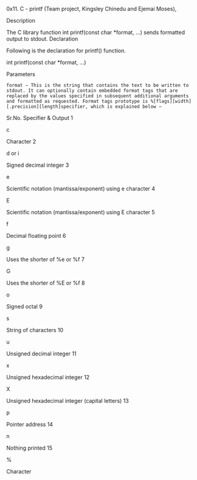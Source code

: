 0x11. C - printf (Team project, Kingsley Chinedu and Ejemai Moses), 

Description

The C library function int printf(const char *format, ...) sends formatted output to stdout.
Declaration

Following is the declaration for printf() function.

int printf(const char *format, ...)

Parameters

    format − This is the string that contains the text to be written to stdout. It can optionally contain embedded format tags that are replaced by the values specified in subsequent additional arguments and formatted as requested. Format tags prototype is %[flags][width][.precision][length]specifier, which is explained below −

Sr.No. 	Specifier & Output
1 	

c

Character
2 	

d or i

Signed decimal integer
3 	

e

Scientific notation (mantissa/exponent) using e character
4 	

E

Scientific notation (mantissa/exponent) using E character
5 	

f

Decimal floating point
6 	

g

Uses the shorter of %e or %f
7 	

G

Uses the shorter of %E or %f
8 	

o

Signed octal
9 	

s

String of characters
10 	

u

Unsigned decimal integer
11 	

x

Unsigned hexadecimal integer
12 	

X

Unsigned hexadecimal integer (capital letters)
13 	

p

Pointer address
14 	

n

Nothing printed
15 	

%

Character
